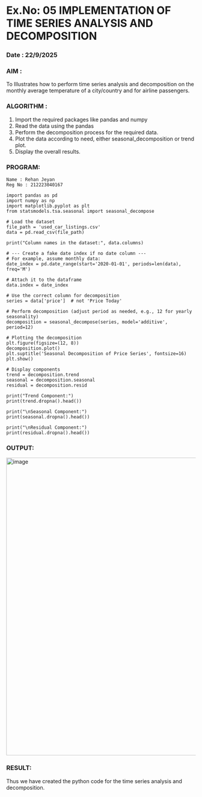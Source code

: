 # Ex.No: 05  IMPLEMENTATION OF TIME SERIES ANALYSIS AND DECOMPOSITION
### Date : 22/9/2025

### AIM :
To Illustrates how to perform time series analysis and decomposition on the monthly average temperature of a city/country and for airline passengers.

### ALGORITHM :
1. Import the required packages like pandas and numpy
2. Read the data using the pandas
3. Perform the decomposition process for the required data.
4. Plot the data according to need, either seasonal_decomposition or trend plot.
5. Display the overall results.

### PROGRAM:
```
Name : Rehan Jeyan
Reg No : 212223040167
```
```
import pandas as pd
import numpy as np
import matplotlib.pyplot as plt
from statsmodels.tsa.seasonal import seasonal_decompose

# Load the dataset
file_path = 'used_car_listings.csv'
data = pd.read_csv(file_path)

print("Column names in the dataset:", data.columns)

# --- Create a fake date index if no date column ---
# For example, assume monthly data:
date_index = pd.date_range(start='2020-01-01', periods=len(data), freq='M')

# Attach it to the dataframe
data.index = date_index

# Use the correct column for decomposition
series = data['price']  # not 'Price Today'

# Perform decomposition (adjust period as needed, e.g., 12 for yearly seasonality)
decomposition = seasonal_decompose(series, model='additive', period=12)

# Plotting the decomposition
plt.figure(figsize=(12, 8))
decomposition.plot()
plt.suptitle('Seasonal Decomposition of Price Series', fontsize=16)
plt.show()

# Display components
trend = decomposition.trend
seasonal = decomposition.seasonal
residual = decomposition.resid

print("Trend Component:")
print(trend.dropna().head())

print("\nSeasonal Component:")
print(seasonal.dropna().head())

print("\nResidual Component:")
print(residual.dropna().head())

```
### OUTPUT:
<img width="1189" height="790" alt="image" src="https://github.com/user-attachments/assets/5cc4ce1e-e8b7-4854-8a24-59c96cb22b4a" />



### RESULT:
Thus we have created the python code for the time series analysis and decomposition.
